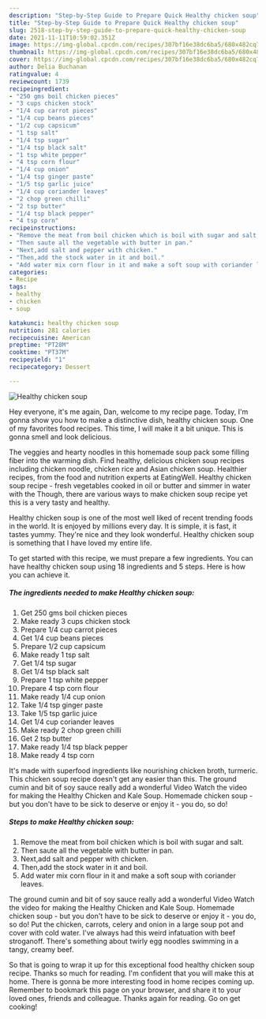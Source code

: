 ```yaml
---
description: "Step-by-Step Guide to Prepare Quick Healthy chicken soup"
title: "Step-by-Step Guide to Prepare Quick Healthy chicken soup"
slug: 2518-step-by-step-guide-to-prepare-quick-healthy-chicken-soup
date: 2021-11-11T10:59:02.351Z
image: https://img-global.cpcdn.com/recipes/307bf16e38dc6ba5/680x482cq70/healthy-chicken-soup-recipe-main-photo.jpg
thumbnail: https://img-global.cpcdn.com/recipes/307bf16e38dc6ba5/680x482cq70/healthy-chicken-soup-recipe-main-photo.jpg
cover: https://img-global.cpcdn.com/recipes/307bf16e38dc6ba5/680x482cq70/healthy-chicken-soup-recipe-main-photo.jpg
author: Delia Buchanan
ratingvalue: 4
reviewcount: 1739
recipeingredient:
- "250 gms boil chicken pieces"
- "3 cups chicken stock"
- "1/4 cup carrot pieces"
- "1/4 cup beans pieces"
- "1/2 cup capsicum"
- "1 tsp salt"
- "1/4 tsp sugar"
- "1/4 tsp black salt"
- "1 tsp white pepper"
- "4 tsp corn flour"
- "1/4 cup onion"
- "1/4 tsp ginger paste"
- "1/5 tsp garlic juice"
- "1/4 cup coriander leaves"
- "2 chop green chilli"
- "2 tsp butter"
- "1/4 tsp black pepper"
- "4 tsp corn"
recipeinstructions:
- "Remove the meat from boil chicken which is boil with sugar and salt."
- "Then saute all the vegetable with butter in pan."
- "Next,add salt and pepper with chicken."
- "Then,add the stock water in it and boil."
- "Add water mix corn flour in it and make a soft soup with coriander leaves."
categories:
- Recipe
tags:
- healthy
- chicken
- soup

katakunci: healthy chicken soup 
nutrition: 281 calories
recipecuisine: American
preptime: "PT28M"
cooktime: "PT37M"
recipeyield: "1"
recipecategory: Dessert

---
```



![Healthy chicken soup](https://img-global.cpcdn.com/recipes/307bf16e38dc6ba5/680x482cq70/healthy-chicken-soup-recipe-main-photo.jpg)

Hey everyone, it's me again, Dan, welcome to my recipe page. Today, I'm gonna show you how to make a distinctive dish, healthy chicken soup. One of my favorites food recipes. This time, I will make it a bit unique. This is gonna smell and look delicious.

The veggies and hearty noodles in this homemade soup pack some filling fiber into the warming dish. Find healthy, delicious chicken soup recipes including chicken noodle, chicken rice and Asian chicken soup. Healthier recipes, from the food and nutrition experts at EatingWell. Healthy chicken soup recipe - fresh vegetables cooked in oil or butter and simmer in water with the Though, there are various ways to make chicken soup recipe yet this is a very tasty and healthy.

Healthy chicken soup is one of the most well liked of recent trending foods in the world. It is enjoyed by millions every day. It is simple, it is fast, it tastes yummy. They're nice and they look wonderful. Healthy chicken soup is something that I have loved my entire life.


To get started with this recipe, we must prepare a few ingredients. You can have healthy chicken soup using 18 ingredients and 5 steps. Here is how you can achieve it.

<!--inarticleads1-->

##### The ingredients needed to make Healthy chicken soup:

1. Get 250 gms boil chicken pieces
1. Make ready 3 cups chicken stock
1. Prepare 1/4 cup carrot pieces
1. Get 1/4 cup beans pieces
1. Prepare 1/2 cup capsicum
1. Make ready 1 tsp salt
1. Get 1/4 tsp sugar
1. Get 1/4 tsp black salt
1. Prepare 1 tsp white pepper
1. Prepare 4 tsp corn flour
1. Make ready 1/4 cup onion
1. Take 1/4 tsp ginger paste
1. Take 1/5 tsp garlic juice
1. Get 1/4 cup coriander leaves
1. Make ready 2 chop green chilli
1. Get 2 tsp butter
1. Make ready 1/4 tsp black pepper
1. Make ready 4 tsp corn


It&#39;s made with superfood ingredients like nourishing chicken broth, turmeric. This chicken soup recipe doesn&#39;t get any easier than this. The ground cumin and bit of soy sauce really add a wonderful Video Watch the video for making the Healthy Chicken and Kale Soup. Homemade chicken soup - but you don&#39;t have to be sick to deserve or enjoy it - you do, so do! 

<!--inarticleads2-->

##### Steps to make Healthy chicken soup:

1. Remove the meat from boil chicken which is boil with sugar and salt.
1. Then saute all the vegetable with butter in pan.
1. Next,add salt and pepper with chicken.
1. Then,add the stock water in it and boil.
1. Add water mix corn flour in it and make a soft soup with coriander leaves.


The ground cumin and bit of soy sauce really add a wonderful Video Watch the video for making the Healthy Chicken and Kale Soup. Homemade chicken soup - but you don&#39;t have to be sick to deserve or enjoy it - you do, so do! Put the chicken, carrots, celery and onion in a large soup pot and cover with cold water. I&#39;ve always had this weird infatuation with beef stroganoff. There&#39;s something about twirly egg noodles swimming in a tangy, creamy beef. 

So that is going to wrap it up for this exceptional food healthy chicken soup recipe. Thanks so much for reading. I'm confident that you will make this at home. There is gonna be more interesting food in home recipes coming up. Remember to bookmark this page on your browser, and share it to your loved ones, friends and colleague. Thanks again for reading. Go on get cooking!
